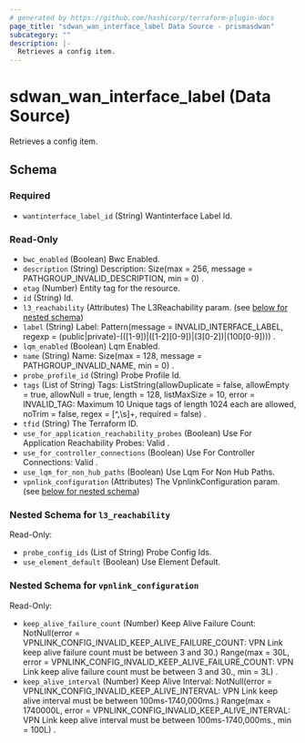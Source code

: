 ```yaml
---
# generated by https://github.com/hashicorp/terraform-plugin-docs
page_title: "sdwan_wan_interface_label Data Source - prismasdwan"
subcategory: ""
description: |-
  Retrieves a config item.
---
```


# sdwan_wan_interface_label (Data Source)

Retrieves a config item.



<!-- schema generated by tfplugindocs -->
## Schema

### Required

- `wantinterface_label_id` (String) Wantinterface Label Id.

### Read-Only

- `bwc_enabled` (Boolean) Bwc Enabled.
- `description` (String) Description: Size(max = 256, message = PATHGROUP_INVALID_DESCRIPTION, min = 0) .
- `etag` (Number) Entity tag for the resource.
- `id` (String) Id.
- `l3_reachability` (Attributes) The L3Reachability param. (see [below for nested schema](#nestedatt--l3_reachability))
- `label` (String) Label: Pattern(message = INVALID_INTERFACE_LABEL, regexp = (public|private)-(([1-9])|([1-2][0-9])|(3[0-2])|(100[0-9]))) .
- `lqm_enabled` (Boolean) Lqm Enabled.
- `name` (String) Name: Size(max = 128, message = PATHGROUP_INVALID_NAME, min = 0) .
- `probe_profile_id` (String) Probe Profile Id.
- `tags` (List of String) Tags: ListString(allowDuplicate = false, allowEmpty = true, allowNull = true, length = 128, listMaxSize = 10, error = INVALID_TAG: Maximum 10 Unique tags of length 1024 each are allowed, noTrim = false, regex = [^,\\s]+, required = false) .
- `tfid` (String) The Terraform ID.
- `use_for_application_reachability_probes` (Boolean) Use For Application Reachability Probes: Valid .
- `use_for_controller_connections` (Boolean) Use For Controller Connections: Valid .
- `use_lqm_for_non_hub_paths` (Boolean) Use Lqm For Non Hub Paths.
- `vpnlink_configuration` (Attributes) The VpnlinkConfiguration param. (see [below for nested schema](#nestedatt--vpnlink_configuration))

<a id="nestedatt--l3_reachability"></a>
### Nested Schema for `l3_reachability`

Read-Only:

- `probe_config_ids` (List of String) Probe Config Ids.
- `use_element_default` (Boolean) Use Element Default.


<a id="nestedatt--vpnlink_configuration"></a>
### Nested Schema for `vpnlink_configuration`

Read-Only:

- `keep_alive_failure_count` (Number) Keep Alive Failure Count: NotNull(error = VPNLINK_CONFIG_INVALID_KEEP_ALIVE_FAILURE_COUNT: VPN Link keep alive failure count must be between 3 and 30.) Range(max = 30L, error = VPNLINK_CONFIG_INVALID_KEEP_ALIVE_FAILURE_COUNT: VPN Link keep alive failure count must be between 3 and 30., min = 3L) .
- `keep_alive_interval` (Number) Keep Alive Interval: NotNull(error = VPNLINK_CONFIG_INVALID_KEEP_ALIVE_INTERVAL: VPN Link keep alive interval must be between 100ms-1740,000ms.) Range(max = 1740000L, error = VPNLINK_CONFIG_INVALID_KEEP_ALIVE_INTERVAL: VPN Link keep alive interval must be between 100ms-1740,000ms., min = 100L) .
